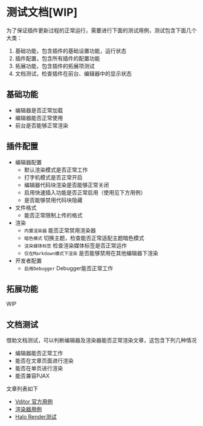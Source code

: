 # 测试文档[WIP]

为了保证插件更新过程的正常运行，需要进行下面的测试用例，测试包含下面几个大类：

1. 基础功能，包含插件的基础设置功能，运行状态
2. 插件配置，包含所有插件的配置功能
3. 拓展功能，包含插件的拓展项测试
4. 文档测试，检查插件在前台、编辑器中的显示状态

## 基础功能

- 编辑器是否正常加载
- 编辑器能否正常使用
- 前台是否能够正常渲染

## 插件配置

- 编辑器配置
  - 默认渲染模式是否正常工作
  - 打字机模式是否正常开启
  - 编辑器代码块渲染是否能够正常关闭
  - 启用快速插入功能是否正常启用（使用见下方用例）
  - 是否能够禁用代码块隐藏
- 文件格式
  - 能否正常限制上传的格式
- 渲染
  - `内置渲染器` 能否正常禁用渲染器
  - `暗色模式` 切换主题，检查能否正常适配主题暗色模式
  - `渲染媒体标签` 检查渲染媒体标签是否正常运作
  - `仅在Markdown模式下渲染` 是否能够禁用在其他编辑器下渲染
- 开发者配置
  - `启用Debugger` Debugger能否正常工作

## 拓展功能

WIP

## 文档测试

借助文档测试，可以判断编辑器及渲染器能否正常渲染文章，这包含下列几种情况

- 编辑器能否正常工作
- 能否在文章页面进行渲染
- 能否在单页进行渲染
- 能否兼容PJAX

文章列表如下

- [Vditor 官方用例](vditor.md)
- [渲染器用例](render.md)
- [Halo Render测试](halo-render.md)